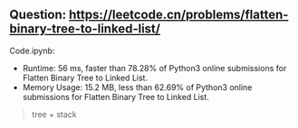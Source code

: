 ## Question: https://leetcode.cn/problems/flatten-binary-tree-to-linked-list/

Code.ipynb:
* Runtime: 56 ms, faster than 78.28% of Python3 online submissions for Flatten Binary Tree to Linked List.
* Memory Usage: 15.2 MB, less than 62.69% of Python3 online submissions for Flatten Binary Tree to Linked List.
> tree + stack